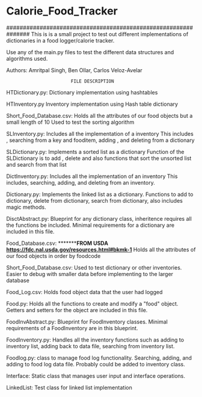 # Calorie_Food_Tracker
###############################################################
This is is a small project to test out different implementations of dictionaries in a food logger/calorie tracker.

Use any of the main.py files to test the different data structures and algorithms used.

Authors: Amritpal Singh, Ben Ollar, Carlos Veloz-Avelar

                            FILE DESCRIPTION
HTDictionary.py:
Dictionary implementation using hashtables

HTInventory.py
Inventory implementation using Hash table dictionary

Short_Food_Database.csv: 
Holds all the attributes of our food objects but a small length of 10 
Used to test the sorting algorithm 

SLInventory.py: 
Includes all the implementation of a inventory 
This includes , searching from a key and fooditem, adding , and deleting from a dictionary 

SLDictionary.py: 
Implements a sorted list as a dictionary
Function of the SLDictionary is to add , delete and also functions that sort the unsorted list and search from that list 

DictInventory.py:
Includes all the implementation of an inventory
This includes, searching, adding, and deleting from an inventory.

Dictionary.py:
Implements the linked list as a dictionary.
Functions to add to dictionary, delete from dictionary, search from dictionary, also includes magic methods.

DisctAbstract.py:
Blueprint for any dictionary class, inheritence requires all the functions be included. Minimal requirements for a dictionary are included in this file.

Food_Database.csv: *****************FROM USDA https://fdc.nal.usda.gov/resources.html#bkmk-1********** 
Holds all the attributes of our food objects in order by foodcode

Short_Food_Database.csv:
Used to test dictionary or other inventories. Easier to debug with smaller data before implementing to the larger database

Food_Log.csv:
Holds food object data that the user had logged

Food.py:
Holds all the functions to create and modify a "food" object.
Getters and setters for the object are included in this file.

FoodInvAbstract.py:
Blueprint for FoodInventory classes. Minimal requirements of a FoodInventory are in this blueprint.

FoodInventory.py:
Handles all the inventory functions such as adding to inventory list, adding back to data file, searching from inventory list.

Foodlog.py:
class to manage food log functionality. Searching, adding, and adding to food log data file. Probably could be added to inventory class.

Interface: 
Static class that manages user input and interface operations.

LinkedList:
Test class for linked list implementation
